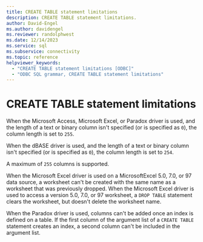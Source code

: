 ```yaml
---
title: CREATE TABLE statement limitations
description: CREATE TABLE statement limitations.
author: David-Engel
ms.author: davidengel
ms.reviewer: randolphwest
ms.date: 12/14/2023
ms.service: sql
ms.subservice: connectivity
ms.topic: reference
helpviewer_keywords:
  - "CREATE TABLE statement limitations [ODBC]"
  - "ODBC SQL grammar, CREATE TABLE statement limitations"
---
```

# CREATE TABLE statement limitations

When the Microsoft Access, Microsoft Excel, or Paradox driver is used, and the length of a text or binary column isn't specified (or is specified as `0`), the column length is set to `255`.

When the dBASE driver is used, and the length of a text or binary column isn't specified (or is specified as `0`), the column length is set to `254`.

A maximum of `255` columns is supported.

When the Microsoft Excel driver is used on a MicrosoftExcel 5.0, 7.0, or 97 data source, a worksheet can't be created with the same name as a worksheet that was previously dropped. When the Microsoft Excel driver is used to access a version 5.0, 7.0, or 97 worksheet, a `DROP TABLE` statement clears the worksheet, but doesn't delete the worksheet name.

When the Paradox driver is used, columns can't be added once an index is defined on a table. If the first column of the argument list of a `CREATE TABLE` statement creates an index, a second column can't be included in the argument list.
